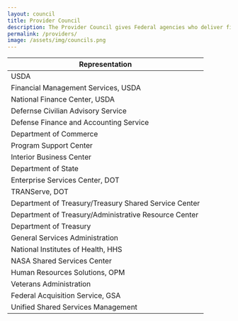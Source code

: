 ```yaml
---
layout: council
title: Provider Council
description: The Provider Council gives Federal agencies who deliver financial management, human resources, acquisition, travel grants management, and the IT a voice in the development of the shared services ecosystem.   
permalink: /providers/
image: /assets/img/councils.png
---
```

| Representation     | 
| ------------- |
| USDA    |  
| Financial Management Services, USDA      |  
| National Finance Center, USDA |   
| Defernse Civilian Advisory Service | 
| Defense Finance and Accounting Service | 
| Department of Commerce |   
| Program Support Center |  
| Interior Business Center | 
| Department of State | 
| Enterprise Services Center, DOT |   
| TRANServe, DOT | 
| Department of Treasury/Treasury Shared Service Center | 
| Department of Treasury/Administrative Resource Center | 
| Department of Treasury | 
| General Services Administration | 
| National Institutes of Health, HHS |
| NASA Shared Services Center |   
| Human Resources Solutions, OPM |  
| Veterans Administration |  
| Federal Acquisition Service, GSA | 
| Unified Shared Services Management |  

<!--p>*The Provider Council Co-Chairs serve on the SSGB. They will bring forth recommendations and issues that surface in the Provider Council meetings for consideration to the SSGB.</p-->
